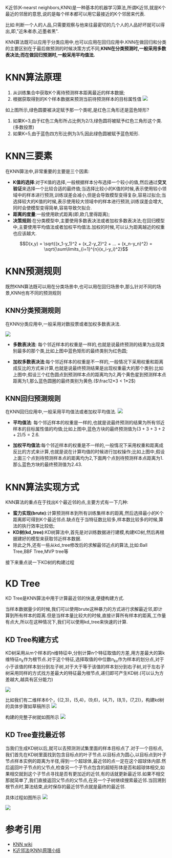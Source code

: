 
K近邻(K-nearst neighbors,KNN)是一种基本的机器学习算法,所谓K近邻,就是K个最近的邻居的意思,说的是每个样本都可以用它最接近的K个邻居来代表.

比如:判断一个人的人品,只需要观察与他来往最密切的几个人的人品好坏就可以得出,即,"近朱者赤,近墨者黑".

KNN算法既可以应用于分类应用中,也可以应用在回归应用中.KNN在做回归和分类的主要区别在于最后做预测的时候决策方式不同,**KNN在分类预测时,一般采用多数表决法;而在做回归预测时,一般采用平均值法.**

<!-- more -->

# KNN算法原理

1. 从训练集合中获取K个离待预测样本距离最近的样本数据;
2. 根据获取得到的K个样本数据来预测当前待预测样本的目标属性值
![](https://raw.githubusercontent.com/Timehsw/gitnote-images/master/img/20190304155219.png)

如上图所示,绿色圆要被决定赋予那一个类呢,是红色三角形还是蓝色矩形?

1. 如果K=3,由于红色三角形所占比例为2/3,绿色圆将被赋予红色三角形这个类.(多数投票)
2. 如果K=5,由于蓝色四方形比例为3/5,因此绿色圆被赋予蓝色矩形.

# KNN三要素

在KNN算法中,非常重要的主要是三个因素:

+ **K值的选择**:对于K值的选择,一般根据样本分布选择一个较小的值,然后通过**交叉验证**来选择一个比较合适的最终值;当选择比较小的K值的时候,表示使用较小领域中的样本进行预测,训练误差会减小,但是会导致模型变得复杂,容易过拟合;当选择较大的K值的时候,表示使用较大领域中的样本进行预测,训练误差会增大,同时会使模型变得简单,容易导致欠拟合.
+ **距离的度量**:一般使用欧式距离(即,欧几里得距离);
+ **决策规则**:在分类模型中,主要使用多数表决法或者加权多数表决法;在回归模型中,主要使用平均值法或者加权平均值法.加权的时候,可以认为距离越近的权重也应该越大.

$$D(x,y) = \sqrt{(x_1-y_1)^2 + (x_2-y_2)^2 + ... + (x_n-y_n)^2} = \sqrt{\sum\limits_{i=1}^{n}(x_i-y_i)^2}$$

# KNN预测规则

既然KNN算法既可以用在分类场景中,也可以用在回归场景中,那么针对不同的场景,KNN也有不同的预测规则

## KNN分类预测规则

在KNN分类应用中,一般采用对数投票或者加权多数表决法.

![](https://raw.githubusercontent.com/Timehsw/gitnote-images/master/img/20190304155311.png)


+ **多数表决法**: 每个邻近样本的权重是一样的,也就是说最终预测的结果为出现类别最多的那个类,比如上图中蓝色矩形的最终类别为红色圆;

+ **加权多数表决法**:每个邻近样本的权重是不一样的,一般情况下采用权重和距离成反比的方式来计算,也就是说最终预测结果是出现权重最大的那个类别:比如上图中,假设三个红色圆点到预测样本点的距离均为2,两个黄色星到预测样本点距离为1,那么蓝色圆圈的最终类别为黄色.($\frac12*3 < 1*2$)

## KNN回归预测规则

在KNN回归应用中,一般采用平均值法或者加权平均值法.
![](https://raw.githubusercontent.com/Timehsw/gitnote-images/master/img/20190304155337.png)

+ **平均值法**: 每个邻近样本的权重是一样的,也就是说最终预测的结果为所有邻近样本的目标属性值的均值;比如上图中,蓝色方块的最终预测值为$(3+3+3+2+2)/5=2.6$.

+ **加权平均值法**:每个邻近样本的权重是不一样的,一般情况下采用权重和距离成反比的方式来计算,也就是说在计算均值的时候进行加权操作;比如上图中,假设上面三个点到待预测样本点的距离均为2,下面两个点到待预测样本点距离为1.那么蓝色方块的最终预测值为2.43.

# KNN算法实现方式

KNN算法的重点在于找出K个最近邻的点,主要方式有一下几种:

+ **蛮力实现(brute)**:计算预测样本到所有训练集样本的距离,然后选择最小的K个距离即可得到K个最近邻点.缺点在于当特征数比较多,样本数比较多的时候,算法的执行效率比较低;
+ **KD树(kd_tree)**:KD树算法中,首先是对训练数据进行建模,构建KD树,然后再根据建好的模型来获取邻近样本数据.
+ 除此之外,还有一些从kd_tree修改后的求解最邻近点的算法,比如:Ball Tree,BBF Tree,MVP tree等

接下来重点说一下KD树的构建过程

# KD Tree

KD Tree是KNN算法中用于计算最近邻的快速,便捷构建方式.

当样本数据量少的时候,我们可以使用brute这种暴力的方式进行求解最近邻,即计算到所有样本的距离.但是当样本量比较大的时候,直接计算所有样本的距离,工作量有点大,所以在这种情况下,我们可以使用kd_tree来快速的计算.

## KD Tree构建方式

KD树采用从m个样本的n维特征中,分别计算n个特征取值的方差,用方差最大的第k维特征$n_k$作为根节点.对于这个特征,选择取值的中位数$n_{kv}$作为样本的划分点,对于小于该值的样本划分到左子树,对于大于等于该值的样本划分到右子树,对于左右子树采用同样的方式找方差最大的特征最为根节点,递归即可产生KD树.(可以认为方差越大,越具有区分能力)

![](https://raw.githubusercontent.com/Timehsw/gitnote-images/master/img/20190304155438.png)


比如我们有二维样本6个，{(2,3)，(5,4)，(9,6)，(4,7)，(8,1)，(7,2)}，构建kd树的具体步骤如草稿所示
![](https://raw.githubusercontent.com/Timehsw/gitnote-images/master/img/20190304155459.png)

构建的完整子树就如图所示
![](https://raw.githubusercontent.com/Timehsw/gitnote-images/master/img/20190304155520.png)


## KD Tree查找最近邻

当我们生成KD树以后,就可以去预测测试集里面的样本目标点了.对于一个目标点,我们首先在KD树里面找到包含目标点的叶子节点.以目标点为圆心,以目标点到叶子节点样本实例的距离为半径,得到一个超球体,最近邻的点一定在这个超球体内部.然后返回叶子节点的父节点,检查另一个子节点包含的超矩形体是否和超球体相交,如果相交就到这个子节点寻找是否有更加近的近邻,有的话就更新最近邻.如果不相交那就简单了,我们直接返回父节点的父节点,在另一个子树继续搜索最近邻.当回溯到根节点时,算法结束,此时保存的最近邻节点就是最终的最近邻.

具体过程如图所示
![](https://raw.githubusercontent.com/Timehsw/gitnote-images/master/img/20190304155545.png)

![](https://raw.githubusercontent.com/Timehsw/gitnote-images/master/img/20190304155617.png)


# 参考引用

+ [KNN wiki](https://zh.wikipedia.org/wiki/%E6%9C%80%E8%BF%91%E9%84%B0%E5%B1%85%E6%B3%95)
+ [K近邻法(KNN)原理小结](https://www.cnblogs.com/pinard/p/6061661.html)

